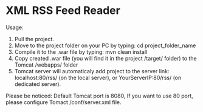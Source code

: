 # XML RSS Feed Reader

Usage:
1. Pull the project.
2. Move to the project folder on your PC by typing: cd project_folder_name
3. Compile it to the .war file by typing: mvn clean install
4. Copy created .war file (you will find it in the project /target/ folder) to the Tomcat /webapps/ folder
5. Tomcat server will automaticaly add project to the server link: localhost:80/rss/ (on the local server), or YourServerIP:80/rss/ (on dedicated server).

Please be noticed: Default Tomcat port is 8080, If you want to use 80 port, please configure Tomact /conf/server.xml file.
